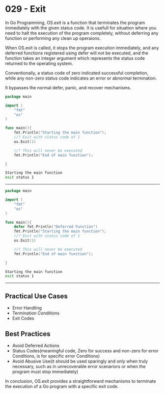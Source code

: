 # 029 - Exit
In Go Programming, OS.exit is a function that terminates the program immediately with the given status code. It is usefull for situation where you need to halt the execution of the program completely, without deferring any function or performing any clean up operaions.

When OS.exit is called, it stops the program execution immediately, and any deferred functions registered using defer will not be executed, and the function takes an integer argument which represents the status code returned to the operating system.

Conventionally, a status code of zero indicated successful completion, while any non-zero status code indicates an error or abnormal termination.

It bypasses the normal defer, panic, and recover mechanisms.

```go
package main

import (
	"fmt"
	"os"
)

func main(){
	fmt.Println("Starting the main function");
	//? Exit with status code of 1
	os.Exit(1)

	//? This will never be executed
	fmt.Println("End of main function");

}
```
```bash
Starting the main function
exit status 1
```

-------------------------------------------------------------------------------------------------------------------

```go
package main

import (
	"fmt"
	"os"
)

func main(){
	defer fmt.Println("Deferred Function")
	fmt.Println("Starting the main function");
	//? Exit with status code of 1
	os.Exit(1)

	//? This will never be executed
	fmt.Println("End of main function");

}
```
```bash
Starting the main function
exit status 1
```

---------------------------------------------------------------------------------------------------------------------

## Practical Use Cases
- Error Handling
- Termination Conditions
- Exit Codes

## Best Practices
- Avoid Deferred Actions
- Status Codes(meaningful code, Zero for success and non-zero for error Conditions, is for 
  specific error Conditions)
- Avoid Abusive Use(it should be used sparingly and only when truly necessary, such as 
  in unrecoverable error scenariors or when the program must stop immediately)

In conclusion, OS.exit provides a straightforward mechanisms to terminate the execution of a Go program with a specific exit code. 